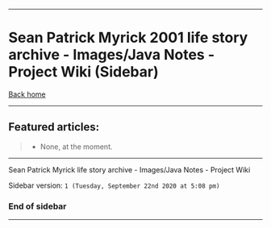 
***

# Sean Patrick Myrick 2001 life story archive - Images/Java Notes - Project Wiki (Sidebar)

[Back home](https://github.com/seanpm2001/SeansLifeArchive_Images_Java-Notes/wiki/)

***

## Featured articles:

> * None, at the moment.

***

Sean Patrick Myrick life story archive - Images/Java Notes - Project Wiki

Sidebar version: `1 (Tuesday, September 22nd 2020 at 5:08 pm)`

### End of sidebar

***
